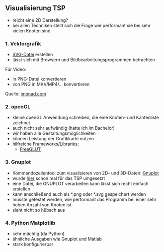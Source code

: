 ## Visualisierung TSP

* reicht eine 2D Darstellung?
* bei allen Techniken stellt sich die Frage wie performant sie bei sehr vielen Knoten sind

### 1. Vektorgrafik
* [SVG-Datei](https://de.wikipedia.org/wiki/Scalable_Vector_Graphics#Beispiel) erstellen
* lässt sich mit Browsern und Bildbearbeitungsprogrammen betrachten

Für Video:
* in PNG-Datei konvertieren
* von PNG in MKV/MP4/... konvertieren

Quelle: [imonad.com](http://imonad.com/tsp/traveling-salesman-problem-visualization/)

### 2. openGL
* kleine openGL Anwendung schreiben, die eine Knoten- und Kantenliste zeichnet
* auch nicht sehr aufwändig (hatte ich im Bachelor)
* wir haben alle Gestaltungsmöglichkeiten
* können Leistung der Grafikkarte nutzen
* hilfreiche Frameworks/Libraries:
  * [FreeGLUT](http://freeglut.sourceforge.net)

### 3. Gnuplot
* Kommandozeilentool zum visualisieren von 2D- und 3D-Daten: [Gnuplot](http://www.gnuplot.info)
* wurde [hier](http://www9.in.tum.de/praktika/awbs_info_general/gnuplot.html) schon mal für das TSP umgesetzt
* eine Datei, die GNUPLOT verarbeiten kann lässt sich recht einfach erstellen
* kann anschließend auch als *.png oder *.svg gespeichert werden
* müsste getestet werden, wie performant das Programm bei einer sehr hohen Anzahl von Knoten ist
* sieht nicht so hübsch aus

### 4. Python Matplotlib
* sehr mächtig (da Python)
* ähnliche Ausgaben wie Gnuplot und Matlab
* stark konfigurierbar
